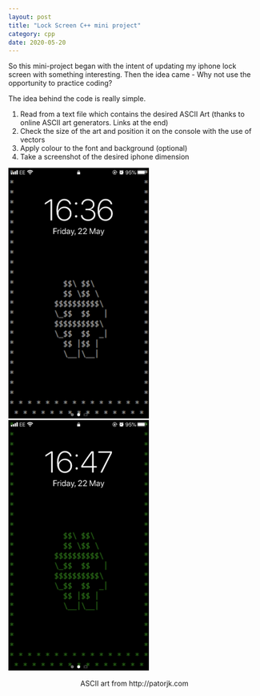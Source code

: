 ```yaml
---
layout: post
title: "Lock Screen C++ mini project"
category: cpp
date: 2020-05-20
---
```


So this mini-project began with the intent of updating my iphone lock screen with something interesting. Then the idea came - Why not use the opportunity to practice coding?

The idea behind the code is really simple. 

<ol>
  <li>
    Read from a text file which contains the desired ASCII Art (thanks to online ASCII art generators. Links at the end) 
  </li>
  
  <li>
    Check the size of the art and position it on the console with the use of vectors
  </li>
 
 <li>
    Apply colour to the font and background (optional)
 </li> 
  
 <li>
    Take a screenshot of the desired iphone dimension
 </li>
  
</ol>

<div id="images">
      <img class="images_row" src="/images/Whitehash.png" style="width: auto; height: auto;max-width: 500px;max-height: 500px" />
      <img class="images_row" src="/images/greenhash.png" style="width: auto; height: auto;max-width: 500px;max-height: 500px" />
      <p style="text-align:center">ASCII art from http://patorjk.com</p>
</div>
  




<script src="https://gist.github.com/cchanzl/07babb551e964ea347a726f44cf061f5.js"></script>
